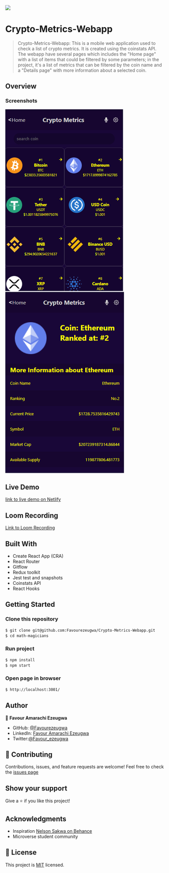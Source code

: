 ![](https://img.shields.io/badge/Microverse-blueviolet)

# Crypto-Metrics-Webapp

> Crypto-Metrics-Webapp: This is a mobile web application used to check a list of crypto metrics. It is created using the coinstats API. The webapp have several pages which includes the "Home page" with a list of items that could be filtered by some parameters; in the project, it's a list of metrics that can be filtered by the coin name and a "Details page" with more information about a selected coin.

## Overview

### Screenshots

![](./src/Assets/MobileHome.snip.PNG)
![](./src/Assets/MobileDetails2.snip.PNG)

## Live Demo

[link to live demo on Netlify](https://crypto-metrics-webapp.netlify.app/)

## Loom Recording

[Link to Loom Recording](https://www.loom.com/share/7e3b94d7fac54013ba4fa381305aff38)

## Built With

- Create React App (CRA)
- React Router
- Gitflow
- Redux toolkit
- Jest test and snapshots
- Coinstats API
- React Hooks

## Getting Started

### Clone this repository

```bash
$ git clone git@github.com:Favourezeugwa/Crypto-Metrics-Webapp.git
$ cd math-magicians
```

### Run project

```bash
$ npm install
$ npm start
```

### Open page in browser

```bash
$ http://localhost:3001/
```

## Author

👤 **Favour Amarachi Ezeugwa**

- GitHub: [@Favourezeugwa](https://github.com/Favourezeugwa)
- LinkedIn: [Favour Amarachi Ezeugwa](https://www.linkedin.com/in/favour-amarachi-ezeugwa-a5bb31149/)
- Twitter:[@Favour_ezeugwa](https://twitter.com/Favour_ezeugwa)

## 🤝 Contributing

Contributions, issues, and feature requests are welcome!
Feel free to check the [issues page](https://github.com/Favourezeugwa/Crypto-Metrics-Webapp/issues)

## Show your support

Give a ⭐️ if you like this project!

## Acknowledgments

- Inspiration [Nelson Sakwa on Behance](https://www.behance.net/sakwadesignstudio)
- Microverse student community

## 📝 License

This project is [MIT](./MIT.md) licensed.
